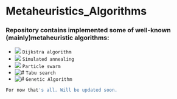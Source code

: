 # Metaheuristics_Algorithms


### Repository contains implemented some of well-known (mainly)metaheuristic algorithms:



- ![](https://placehold.it/15/f03c15/000000?text=+) `Dijkstra algorithm`
- ![](https://placehold.it/15/c5f015/000000?text=+) `Simulated annealing`
- ![](https://placehold.it/15/1589F0/000000?text=+) `Particle swarm`
- ![#](https://placehold.it/15/c5a015/000000?text=+) `Tabu search`
- ![#](https://placehold.it/15/000000/000000?text=+) `Genetic Algorithm`

```sh
For now that's all. Will be updated soon.
```
